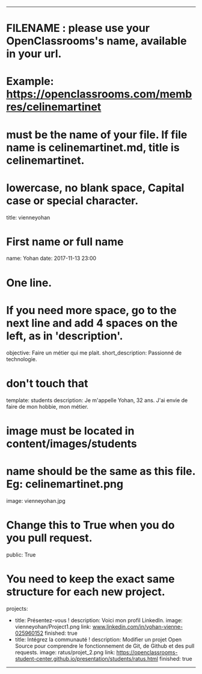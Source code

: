 ﻿---

# FILENAME : please use your OpenClassrooms's name, available in your url.
# Example: https://openclassrooms.com/membres/celinemartinet
# must be the name of your file. If file name is celinemartinet.md, title is celinemartinet.
# lowercase, no blank space, Capital case or special character.
title: vienneyohan

# First name or full name
name: Yohan
date: 2017-11-13 23:00

# One line.
# If you need more space, go to the next line and add 4 spaces on the left, as in 'description'.
objective: Faire un métier qui me plait.
short_description: Passionné de technologie.
# don't touch that
template: students
description:
    Je m'appelle Yohan, 32 ans. J'ai envie de faire de mon hobbie, mon métier.
# image must be located in content/images/students
# name should be the same as this file. Eg: celinemartinet.png
image: vienneyohan.jpg

# Change this to True when you do you pull request.
public: True

# You need to keep the exact same structure for each new project.
projects:
  - title: Présentez-vous !
    description: Voici mon profil LinkedIn.
    image: vienneyohan/Project1.png
    link: www.linkedin.com/in/yohan-vienne-025960152
    finished: true
  - title: Intégrez la communauté !
    description: Modifier un projet Open Source pour comprendre le fonctionnement de Git, de Github et des pull requests.
    image: ratus/projet_2.png
    link: https://openclassrooms-student-center.github.io/presentation/students/ratus.html
    finished: true
---